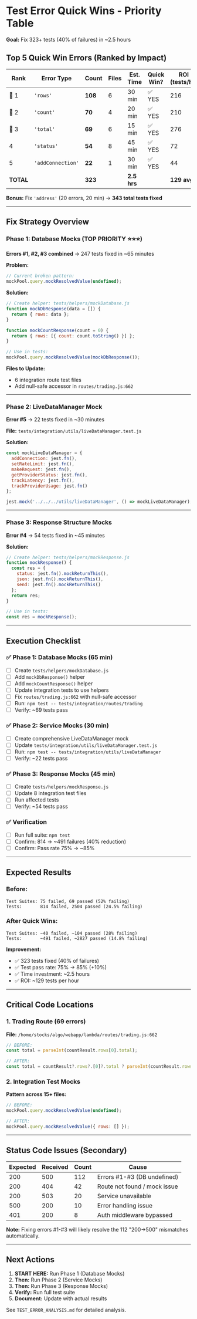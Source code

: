 # Test Error Quick Wins - Priority Table

**Goal:** Fix 323+ tests (40% of failures) in ~2.5 hours

## Top 5 Quick Win Errors (Ranked by Impact)

| Rank | Error Type | Count | Files | Est. Time | Quick Win? | ROI (tests/hr) |
|------|------------|-------|-------|-----------|------------|----------------|
| 🥇 1 | `'rows'` | **108** | 6 | 30 min | ✅ YES | 216 |
| 🥈 2 | `'count'` | **70** | 4 | 20 min | ✅ YES | 210 |
| 🥉 3 | `'total'` | **69** | 6 | 15 min | ✅ YES | 276 |
| 4 | `'status'` | **54** | 8 | 45 min | ✅ YES | 72 |
| 5 | `'addConnection'` | **22** | 1 | 30 min | ✅ YES | 44 |
| **TOTAL** | | **323** | | **2.5 hrs** | | **129 avg** |

**Bonus:** Fix `'address'` (20 errors, 20 min) → **343 total tests fixed**

---

## Fix Strategy Overview

### Phase 1: Database Mocks (TOP PRIORITY ⭐⭐⭐)
**Errors #1, #2, #3 combined** → 247 tests fixed in ~65 minutes

**Problem:**
```javascript
// Current broken pattern:
mockPool.query.mockResolvedValue(undefined);
```

**Solution:**
```javascript
// Create helper: tests/helpers/mockDatabase.js
function mockDbResponse(data = []) {
  return { rows: data };
}

function mockCountResponse(count = 0) {
  return { rows: [{ count: count.toString() }] };
}

// Use in tests:
mockPool.query.mockResolvedValue(mockDbResponse());
```

**Files to Update:**
- 6 integration route test files
- Add null-safe accessor in `routes/trading.js:662`

---

### Phase 2: LiveDataManager Mock
**Error #5** → 22 tests fixed in ~30 minutes

**File:** `tests/integration/utils/liveDataManager.test.js`

**Solution:**
```javascript
const mockLiveDataManager = {
  addConnection: jest.fn(),
  setRateLimit: jest.fn(),
  makeRequest: jest.fn(),
  getProviderStatus: jest.fn(),
  trackLatency: jest.fn(),
  trackProviderUsage: jest.fn()
};

jest.mock('../../../utils/liveDataManager', () => mockLiveDataManager);
```

---

### Phase 3: Response Structure Mocks
**Error #4** → 54 tests fixed in ~45 minutes

**Solution:**
```javascript
// Create helper: tests/helpers/mockResponse.js
function mockResponse() {
  const res = {
    status: jest.fn().mockReturnThis(),
    json: jest.fn().mockReturnThis(),
    send: jest.fn().mockReturnThis()
  };
  return res;
}

// Use in tests:
const res = mockResponse();
```

---

## Execution Checklist

### ✅ Phase 1: Database Mocks (65 min)
- [ ] Create `tests/helpers/mockDatabase.js`
- [ ] Add `mockDbResponse()` helper
- [ ] Add `mockCountResponse()` helper
- [ ] Update integration tests to use helpers
- [ ] Fix `routes/trading.js:662` with null-safe accessor
- [ ] Run: `npm test -- tests/integration/routes/trading`
- [ ] Verify: ~69 tests pass

### ✅ Phase 2: Service Mocks (30 min)
- [ ] Create comprehensive LiveDataManager mock
- [ ] Update `tests/integration/utils/liveDataManager.test.js`
- [ ] Run: `npm test -- tests/integration/utils/liveDataManager`
- [ ] Verify: ~22 tests pass

### ✅ Phase 3: Response Mocks (45 min)
- [ ] Create `tests/helpers/mockResponse.js`
- [ ] Update 8 integration test files
- [ ] Run affected tests
- [ ] Verify: ~54 tests pass

### ✅ Verification
- [ ] Run full suite: `npm test`
- [ ] Confirm: 814 → ~491 failures (40% reduction)
- [ ] Confirm: Pass rate 75% → ~85%

---

## Expected Results

### Before:
```
Test Suites: 75 failed, 69 passed (52% failing)
Tests:       814 failed, 2504 passed (24.5% failing)
```

### After Quick Wins:
```
Test Suites: ~40 failed, ~104 passed (28% failing)
Tests:       ~491 failed, ~2827 passed (14.8% failing)
```

**Improvement:**
- ✅ 323 tests fixed (40% of failures)
- ✅ Test pass rate: 75% → 85% (+10%)
- ✅ Time investment: ~2.5 hours
- ✅ ROI: ~129 tests per hour

---

## Critical Code Locations

### 1. Trading Route (69 errors)
**File:** `/home/stocks/algo/webapp/lambda/routes/trading.js:662`
```javascript
// BEFORE:
const total = parseInt(countResult.rows[0].total);

// AFTER:
const total = countResult?.rows?.[0]?.total ? parseInt(countResult.rows[0].total) : 0;
```

### 2. Integration Test Mocks
**Pattern across 15+ files:**
```javascript
// BEFORE:
mockPool.query.mockResolvedValue(undefined);

// AFTER:
mockPool.query.mockResolvedValue({ rows: [] });
```

---

## Status Code Issues (Secondary)

| Expected | Received | Count | Cause |
|----------|----------|-------|-------|
| 200 | 500 | 112 | Errors #1-#3 (DB undefined) |
| 200 | 404 | 42 | Route not found / mock issue |
| 200 | 503 | 20 | Service unavailable |
| 500 | 200 | 10 | Error handling issue |
| 401 | 200 | 8 | Auth middleware bypassed |

**Note:** Fixing errors #1-#3 will likely resolve the 112 "200→500" mismatches automatically.

---

## Next Actions

1. **START HERE:** Run Phase 1 (Database Mocks)
2. **Then:** Run Phase 2 (Service Mocks)  
3. **Then:** Run Phase 3 (Response Mocks)
4. **Verify:** Run full test suite
5. **Document:** Update with actual results

See `TEST_ERROR_ANALYSIS.md` for detailed analysis.
